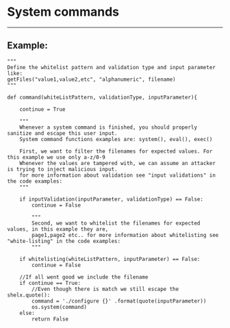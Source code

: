 # System commands
-------

## Example:


	"""
	Define the whitelist pattern and validation type and input parameter like:
	getFiles("value1,value2,etc", "alphanumeric", filename)
	"""

	def command(whiteListPattern, validationType, inputParameter){

		continue = True

		"""
		Whenever a system command is finished, you should properly sanitize and escape this user input.
		System command functions examples are: system(), eval(), exec()

		First, we want to filter the filenames for expected values. For this example we use only a-z/0-9
		Whenever the values are tampered with, we can assume an attacker is trying to inject malicious input.
		for more information about validation see "input validations" in the code examples:
		"""

		if inputValidation(inputParameter, validationType) == False:
			continue = False

			"""
			Second, we want to whitelist the filenames for expected values, in this example they are,
			page1,page2 etc.. for more information about whitelisting see "white-listing" in the code examples:
			"""

		if whitelisting(whiteListPattern, inputParameter) == False:
			continue = False

		//If all went good we include the filename
		if continue == True:
			//Even though there is match we still escape the shelx.quote():
			command = './configure {}' .format(quote(inputParameter))
			os.system(command)
		else:
			return False